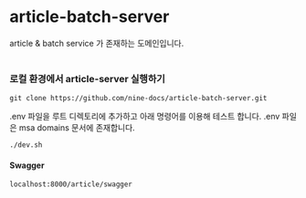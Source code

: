 # article-batch-server
article &amp; batch service 가 존재하는 도메인입니다.
<br>
<br>
### 로컬 환경에서 article-server 실행하기

```
git clone https://github.com/nine-docs/article-batch-server.git
```

.env 파일을 루트 디렉토리에 추가하고 아래 명령어를 이용해 테스트 합니다.
.env 파일은 msa domains 문서에 존재합니다.
```
./dev.sh
```

#### Swagger
```
localhost:8000/article/swagger
```
